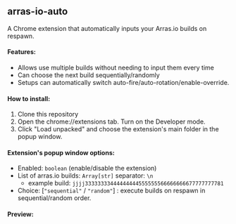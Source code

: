 ## arras-io-auto
A Chrome extension that automatically inputs your Arras.io builds on respawn.

#### Features:
- Allows use multiple builds without needing to input them every time
- Can choose the next build sequentially/randomly
- Setups can automatically switch auto-fire/auto-rotation/enable-override.

#### How to install:
1. Clone this repository
2. Open the chrome://extensions tab. Turn on the Developer mode. 
3. Click "Load unpacked" and choose the extension's main folder in the popup window.

#### Extension's popup window options:
- Enabled: `boolean` (enable/disable the extension)
- List of arras.io builds: `Array[str]` separator: `\n` 
  - example build: `jjjj33333333444444444555555566666666677777777781`
- Choice: [`"sequential"` / `"random"`] : execute builds on respawn in sequential/random order.

#### Preview:
